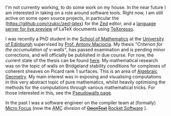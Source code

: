 I'm not currently working, to do some work on my house.
In the near future I am interested in taking on a role around software tools.
Right now, I am still active on some open source projects,
in particular the
(https://github.com/rzukic/zed-latex)
for the [Zed](https://zed.dev/) editor,
and a [language server for live preview](https://github.com/lnay/texpresso-lsp)
of LaTeX documents using [TeXpresso](https://github.com/let-def/texpresso).

I was recently a PhD student in the
[School of Mathematics](https://www.maths.ed.ac.uk/)
at the
[University of Edinburgh](https://www.ed.ac.uk/)
supervised by
[Prof. Antony Maciocia](https://www.ed.ac.uk/profile/antony-maciocia).
My thesis *"Criterion for the accumulation of ν-walls"*, has passed examination
and is pending minor corrections, and will officially be published in due course.
For now, the current state of the thesis can be found
[here](https://git.ecdf.ed.ac.uk/personal-latex-documents/research/thesis/-/jobs/artifacts/main/raw/tex/main.pdf?job=build).
My mathematical research was on the topic of walls on Bridgeland stability conditions for complexes of coherent
sheaves on Picard rank 1 surfaces.
This is an area of [Algebraic Geometry](https://en.wikipedia.org/wiki/Algebraic_geometry).
My main interest was in exposing and visualising computations in this very abstract topic of pure mathematics,
whilst heavily optimising the methods for the computations through various mathematical tricks.
For those interested in this, see the
[Pseudowalls page](pseudowalls).

In the past I was a software engineer on the compiler team at (formally)
[Micro Focus](https://www.opentext.com/microfocus)
(now the <abbr title="Application Modernisation and Connectivity (moving COBOL applications off mainframes)">AMC</abbr>
division of
~~[OpenText](https://www.opentext.com/)~~
[Rocket Software](https://www.rocketsoftware.com/)
).
